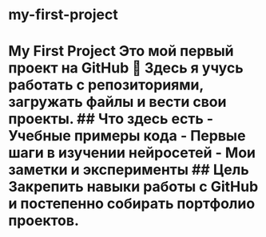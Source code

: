 # my-first-project
# My First Project  Это мой первый проект на GitHub 🌱   Здесь я учусь работать с репозиториями, загружать файлы и вести свои проекты.    ## Что здесь есть - Учебные примеры кода - Первые шаги в изучении нейросетей - Мои заметки и эксперименты  ## Цель Закрепить навыки работы с GitHub и постепенно собирать портфолио проектов.
